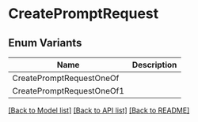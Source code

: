 # CreatePromptRequest

## Enum Variants

| Name | Description |
|---- | -----|
| CreatePromptRequestOneOf |  |
| CreatePromptRequestOneOf1 |  |

[[Back to Model list]](../README.md#documentation-for-models) [[Back to API list]](../README.md#documentation-for-api-endpoints) [[Back to README]](../README.md)



